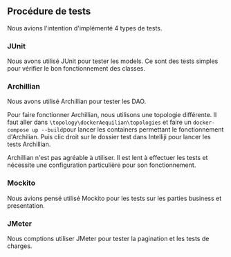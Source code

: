 ## Procédure de tests

Nous avions l'intention d'implémenté 4 types de tests.

### JUnit

Nous avons utilisé JUnit pour tester les models. Ce sont des tests simples pour vérifier le bon fonctionnement des classes.

### Archillian

Nous avons utilisé Archillian pour tester les DAO.

Pour faire fonctionner Archillian, nous utilisons une topologie différente. Il faut aller dans ```\topology\dockerAequilian\topologies``` et faire un ``docker-compose up --build``pour lancer les containers permettant le fonctionnement d'Archilian. Puis clic droit sur le dossier test dans Intelliji pour lancer les tests Archillian.

Archillian n'est pas agréable à utiliser. Il est lent à effectuer les tests et nécessite une configuration particulière pour son fonctionnement.

### Mockito

Nous avions pensé utilisé Mockito pour les tests sur les parties business et presentation.

### JMeter

Nous comptions utiliser JMeter pour tester la pagination et les tests de charges.
